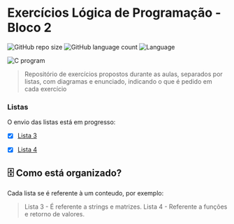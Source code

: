 # Exercícios Lógica de Programação - Bloco 2 



![GitHub repo size](https://img.shields.io/github/repo-size/yxav/proglogic?style=for-the-badge)
![GitHub language count](https://img.shields.io/github/languages/count/yxav/proglogic?style=for-the-badge)
![Language](https://img.shields.io/badge/Language-C-blue?style=for-the-badge&logo=appveyor)


<img src="https://cdn.hswstatic.com/gif/c-program.jpg" alt="C program">

> Repositório de exercícios propostos durante as aulas, separados por listas, com diagramas e enunciado, indicando o que é pedido em cada exercício

### Listas

O envio das listas está em progresso:

- [x] [Lista 3](https://github.com/Yxav/proglogic/tree/master/bloco_2/lista_03 "Exercícios Lista 3")
- [x] [Lista 4](https://github.com/Yxav/proglogic/tree/master/bloco_2/lista_04 "Exercícios Lista 4")


## 🗄️ Como está organizado?

Cada lista se é referente à um conteudo, por exemplo:

> Lista 3 - É referente a strings e matrizes.
> Lista 4 - Referente a funções e retorno de valores.

